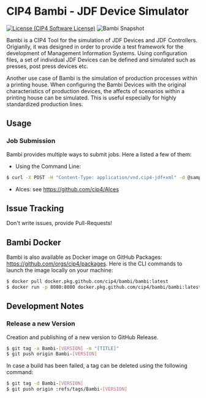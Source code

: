 # CIP4 Bambi - JDF Device Simulator
[![License (CIP4 Software License)](https://img.shields.io/badge/license-CIP4%20Software%20License-blue)](https://github.com/cip4/xJdfLib/blob/master/LICENSE.md)   ![Bambi Snapshot](https://github.com/cip4/Bambi/workflows/Bambi%20Snapshot/badge.svg)

Bambi is a CIP4 Tool for the simulation of JDF Devices and JDF Controllers. Origianlly, it was designed in order to provide a test framework for the development of Management Information Systems. Using configuration files, a set of individual JDF Devices can be defined and simulated such as presses, post press devices etc.

Another use case of Bambi is the simulation of production processes within a printing house. When configuring the Bambi Devices with the original characteristics of production devices, the affects of scenarios within a printing house can be simulated. This is useful especially for highly standardized production lines.

## Usage
### Job Submission
Bambi provides multiple ways to submit jobs. Here a listed a few of them:

* Using the Command Line:
```bash
$ curl -X POST -H "Content-Type: application/vnd.cip4-jdf+xml" -d @sample.jdf http://localhost:8080/SimWorker/jmf/sim003
```
* Alces: see https://github.com/cip4/Alces


## Issue Tracking
Don't write issues, provide Pull-Requests!



## Bambi Docker
Bambi is also available as Docker image on GitHub Packages: https://github.com/orgs/cip4/packages. Here is the CLI commands to launch the image locally on your machine:

```bash
$ docker pull docker.pkg.github.com/cip4/bambi/bambi:latest
$ docker run -p 8080:8080 docker.pkg.github.com/cip4/bambi/bambi:latest
```


## Development Notes
### Release a new Version
Creation and publishing of a new version to GitHub Release.

```bash
$ git tag -a Bambi-[VERSION] -m "[TITLE]"
$ git push origin Bambi-[VERSION]
```

In case a build has been failed, a tag can be deleted using the following command:
```bash
$ git tag -d Bambi-[VERSION]
$ git push origin :refs/tags/Bambi-[VERSION]
```
